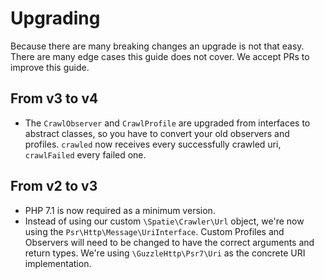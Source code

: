 # Upgrading

Because there are many breaking changes an upgrade is not that easy. 
There are many edge cases this guide does not cover. 
We accept PRs to improve this guide.

## From v3 to v4

- The `CrawlObserver` and `CrawlProfile` are upgraded from interfaces to abstract classes, so you have to convert your old observers and profiles. `crawled` now receives every successfully crawled uri, `crawlFailed` every failed one.

## From v2 to v3

- PHP 7.1 is now required as a minimum version.
- Instead of using our custom `\Spatie\Crawler\Url` object, we're now using the `Psr\Http\Message\UriInterface`. 
Custom Profiles and Observers will need to be changed to have the correct arguments and return types.
We're using `\GuzzleHttp\Psr7\Uri` as the concrete URI implementation.
